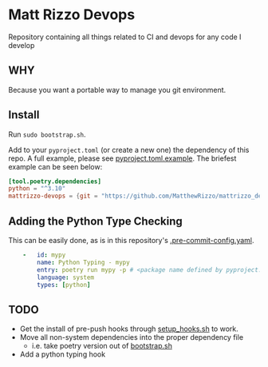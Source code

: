 # Matt Rizzo Devops

Repository containing all things related to CI and devops for any code I develop

## WHY

Because you want a portable way to manage you git environment.

## Install

Run `sudo bootstrap.sh`.

Add to your `pyproject.toml` (or create a new one) the dependency of this repo.
A full example, please see [pyproject.toml.example](pyproject.toml.example).
The briefest example can be seen below:

```toml
[tool.poetry.dependencies]
python = "^3.10"
mattrizzo-devops = {git = "https://github.com/MatthewRizzo/mattrizzo_devops"}
```

## Adding the Python Type Checking

This can be easily done, as is in this repository's
[.pre-commit-config.yaml](.pre-commit-config.yaml).

```yaml
    -   id: mypy
        name: Python Typing - mypy
        entry: poetry run mypy -p # <package name defined by pyproject.toml>
        language: system
        types: [python]
```

## TODO

* Get the install of pre-push hooks through
    [setup_hooks.sh](hooks/pre_push/README.md) to work.
* Move all non-system dependencies into the proper dependency file
  * i.e. take poetry version out of [bootstrap.sh](bootstrap.sh)
* Add a python typing hook
